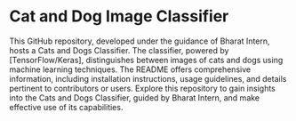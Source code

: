 # Cat and Dog Image Classifier

This GitHub repository, developed under the guidance of Bharat Intern, hosts a Cats and Dogs Classifier. The classifier, powered by [TensorFlow/Keras], distinguishes between images of cats and dogs using machine learning techniques. The README offers comprehensive information, including installation instructions, usage guidelines, and details pertinent to contributors or users. Explore this repository to gain insights into the Cats and Dogs Classifier, guided by Bharat Intern, and make effective use of its capabilities.
